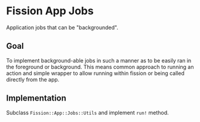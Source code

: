 # Fission App Jobs

Application jobs that can be "backgrounded".

## Goal

To implement background-able jobs in such a manner
as to be easily ran in the foreground or background.
This means common approach to running an action and
simple wrapper to allow running within fission or
being called directly from the app.

## Implementation

Subclass `Fission::App::Jobs::Utils` and implement `run!`
method.